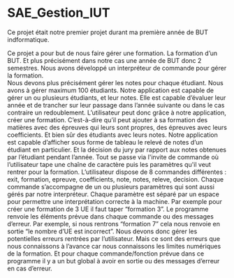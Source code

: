 # SAE_Gestion_IUT

Ce projet était notre premier projet durant ma première année de BUT indformatique.

Ce projet a pour but de nous faire gérer une formation. La formation d’un BUT. Et plus précisément dans notre cas une année de BUT donc 2 semestres. Nous avons développé un interpréteur de commande pour gérer la formation.  
Nous devons plus précisément gérer les notes pour chaque étudiant. Nous avons à gérer maximum 100 étudiants. Notre application est capable de gérer un ou plusieurs étudiants, et leur notes. Elle est capable d’évaluer leur année et de trancher sur leur passage dans l’année suivante  ou dans le cas contraire un redoublement.
 L’utilisateur peut donc grâce à notre application, créer une formation. C’est-à-dire qu’il peut ajouter à sa formation des matières avec des épreuves qui leurs sont propres, des épreuves avec leurs coefficients. Et bien sûr des étudiants avec leurs notes.
Notre application est capable d’afficher sous forme de tableau le relevé de notes d’un étudiant en particulier. Et la décision du jury par rapport aux notes obtenues par l’étudiant pendant l’année.
Tout se passe via l'invite de commande où l’utilisateur tape une chaîne de caractère puis les paramètres qu'il veut rentrer pour la formation. L’utilisateur dispose de 8 commandes différentes : exit, formation, epreuve, coefficients, note, notes, releve, decision. Chaque commande s’accompagne de un ou plusieurs paramètres qui sont aussi gérés par notre interpréteur. Chaque paramètre est séparé par un espace pour permettre une interprétation correcte à la machine. Par exemple pour créer une formation de 3 UE il faut taper “formation 3”.
Le programme renvoie les éléments prévue dans chaque commande ou des messages d’erreur. Par exemple, si nous rentrons “formation 7” cela nous renvoie en sortie “le nombre d’UE est incorrect”.
Nous devons donc gérer les potentielles erreurs rentrées par l’utilisateur. Mais ce sont des erreurs que nous connaissons à l’avance car nous connaissons les limites numériques de la formation.
Et pour chaque commande/fonction prévue dans ce programme il y a un but global à avoir en sortie ou des messages d’erreur en cas d’erreur.
